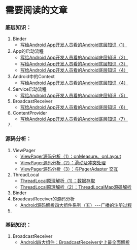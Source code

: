 # 需要阅读的文章

### 底层知识：

1. Binder
   - [写给Android App开发人员看的Android底层知识（1）](https://www.jianshu.com/p/47731149c93c)
2. App的启动流程
   - [写给Android App开发人员看的Android底层知识（2）](https://www.jianshu.com/p/94a929b66d9d)
   - [写给Android App开发人员看的Android底层知识（3）](https://www.jianshu.com/p/9fc313b885b4)
   - [写给Android App开发人员看的Android底层知识（4）](https://www.jianshu.com/p/75fd59a0b0ce)
3. Android中的Context
   - [写给Android App开发人员看的Android底层知识（4）](https://www.jianshu.com/p/75fd59a0b0ce)
4. Service启动流程
   - [写给Android App开发人员看的Android底层知识（5）](https://www.jianshu.com/p/058d35e01dd1)
5. BroadcastReceiver
   - [写给Android App开发人员看的Android底层知识（6）](https://www.jianshu.com/p/ddd79c125bdf)
6. ContentProvider
   - [写给Android App开发人员看的Android底层知识（7）](https://www.jianshu.com/p/c2ac0a54cdaa)
7. 

### 源码分析：

1. ViewPager
   - [ViewPager源码分析（1）：onMeasure、onLayout](https://www.jianshu.com/p/b0830f9b44bb)
   - [ViewPager源码分析（2）：滑动及冲突处理](https://www.jianshu.com/p/ea5de4925b36)
   - [ViewPager源码分析（3）：与PagerAdapter 交互](https://www.jianshu.com/p/204efa98a18d)
2. ThreadLocal
   - [ThreadLocal原理解析（1）：数据存取](https://www.jianshu.com/p/a31f6d889647)
   - [ThreadLocal原理解析（2）：ThreadLocalMap源码解析](https://www.jianshu.com/p/27e309e1d0f5)
3. Binder
4. BroadcastReceiver的源码分析
   - [Android源码解析四大组件系列（五）---广播的注册过程](https://www.jianshu.com/p/ca02cecc0d1d)
5. 



### 基础知识：

1. BroadcastReceiver
   - [Android四大组件：BroadcastReceiver史上最全面解析](https://www.jianshu.com/p/ca3d87a4cdf3)

